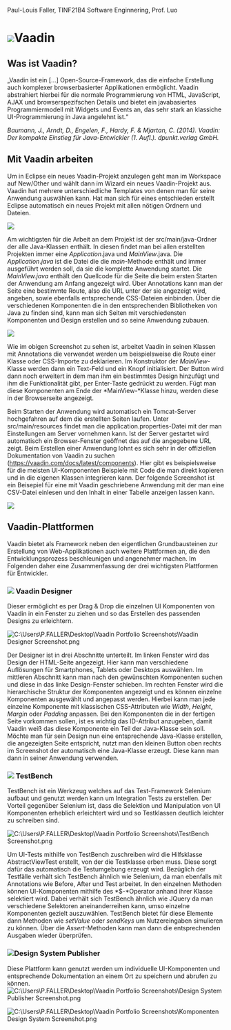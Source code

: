 ﻿Paul-Louis Faller, TINF21B4
Software Enginnering, Prof. Luo
# ![](Aspose.Words.f20fe63f-ce64-4983-b8ff-1619ec55d8bb.001.png)Vaadin

## Was ist Vaadin?
„Vaadin ist ein […] Open-Source-Framework, das die einfache Erstellung auch komplexer browserbasierter Applikationen ermöglicht. Vaadin abstrahiert hierbei für die normale Programmierung von HTML, JavaScript, AJAX und browserspezifschen Details und bietet ein javabasiertes Programmiermodell mit Widgets und Events an, das sehr stark an klassiche UI-Programmierung in Java angelehnt ist.“ 

*Baumann, J., Arndt, D., Engelen, F., Hardy, F. & Mjartan, C. (2014). Vaadin: Der kompakte Einstieg für Java-Entwickler (1. Aufl.). dpunkt.verlag GmbH.*

## Mit Vaadin arbeiten

Um in Eclipse ein neues Vaadin-Projekt anzulegen geht man im Workspace auf New/Other und wählt dann im Wizard ein neues Vaadin-Projekt aus. Vaadin hat mehrere unterschiedliche Templates von denen man für seine Anwendung auswählen kann. Hat man sich für eines entschieden erstellt Eclipse automatisch ein neues Projekt mit allen nötigen Ordnern und Dateien. 

![](Aspose.Words.f20fe63f-ce64-4983-b8ff-1619ec55d8bb.002.png)

Am wichtigsten für die Arbeit an dem Projekt ist der src/main/java-Ordner der alle Java-Klassen enthält. In diesen findet man bei allen erstellten Projekten immer eine *Application*.java und *MainView*.java. Die *Application*.*java* ist die Datei die die *main*-Methode enthält und immer ausgeführt werden soll, da sie die komplette Anwendung startet. Die *MainView.java* enthält den Quellcode für die Seite die beim ersten Starten der Anwendung am Anfang angezeigt wird. Über Annotations kann man der Seite eine bestimmte Route, also die URL unter der sie angezeigt wird, angeben, sowie ebenfalls entsprechende CSS-Dateien einbinden. Über die verschiedenen Komponenten die in den entsprechenden Bibliotheken von Java zu finden sind, kann man sich Seiten mit verschiedensten Komponenten und Design erstellen und so seine Anwendung zubauen.

![](Aspose.Words.f20fe63f-ce64-4983-b8ff-1619ec55d8bb.003.png)

Wie im obigen Screenshot zu sehen ist, arbeitet Vaadin in seinen Klassen mit Annotations die verwendet werden um beispielsweise die Route einer Klasse oder CSS-Importe zu deklarieren. Im Konstruktor der *MainView*-Klasse werden dann ein Text-Feld und ein Knopf initialisiert. Der Button wird dann noch erweitert in dem man ihm ein bestimmtes Design hinzufügt und ihm die Funktionalität gibt, per Enter-Taste gedrückt zu werden. Fügt man diese Komponenten am Ende der *MainView-*Klasse hinzu, werden diese in der Browserseite angezeigt. 

Beim Starten der Anwendung wird automatisch ein Tomcat-Server hochgefahren auf dem die erstellten Seiten laufen. Unter src/main/resources findet man die application.properties-Datei mit der man Einstellungen am Server vornehmen kann. Ist der Server gestartet wird automatisch ein Browser-Fenster geöffnet das auf die angegebene URL zeigt. Beim Erstellen einer Anwendung lohnt es sich sehr in der offiziellen Dokumentation von Vaadin zu suchen (<https://vaadin.com/docs/latest/components>). Hier gibt es beispielsweise für die meisten UI-Komponenten Beispiele mit Code die man direkt kopieren und in die eigenen Klassen integrieren kann. Der folgende Screenshot ist ein Beisepiel für eine mit Vaadin geschriebene Anwendung mit der man eine CSV-Datei einlesen und den Inhalt in einer Tabelle anzeigen lassen kann. 

![](Aspose.Words.f20fe63f-ce64-4983-b8ff-1619ec55d8bb.004.png)
## Vaadin-Plattformen
Vaadin bietet als Framework neben den eigentlichen Grundbausteinen zur Erstellung von Web-Applikationen auch weitere Plattformen an, die den Entwicklungsprozess beschleunigen und angenehmer machen. Im Folgenden daher eine Zusammenfassung der drei wichtigsten Plattformen für Entwickler.
### ![](Aspose.Words.f20fe63f-ce64-4983-b8ff-1619ec55d8bb.005.png) Vaadin Designer 
Dieser ermöglicht es per Drag & Drop die einzelnen UI Komponenten von Vaadin in ein Fenster zu ziehen und so das Erstellen des passenden Designs zu erleichtern.

![C:\Users\P.FALLER\Desktop\Vaadin Portfolio Screenshots\Vaadin Designer Screenshot.png](Aspose.Words.f20fe63f-ce64-4983-b8ff-1619ec55d8bb.006.png)

Der Designer ist in drei Abschnitte unterteilt. Im linken Fenster wird das Design der HTML-Seite angezeigt. Hier kann man verschiedene Auflösungen für Smartphones, Tablets oder Desktops auswählen. Im mittleren Abschnitt kann man nach den gewünschten Komponenten suchen und diese in das linke Design-Fenster schieben. Im rechten Fenster wird die hierarchische Struktur der Komponenten angezeigt und es können einzelne Komponenten ausgewählt und angepasst werden. Hierbei kann man jede einzelne Komponente mit klassischen CSS-Attributen wie *Width*, *Height*, *Margin* oder *Padding* anpassen. Bei den Komponenten die in der fertigen Seite vorkommen sollen, ist es wichtig das ID-Attribut anzugeben, damit Vaadin weiß das diese Komponente ein Teil der Java-Klasse sein soll. Möchte man für sein Design nun eine entsprechende Java-Klasse erstellen, die angezeigten Seite entspricht, nutzt man den kleinen Button oben rechts im Screenshot der automatisch eine Java-Klasse erzeugt. Diese kann man dann in seiner Anwendung verwenden. 




### ![](Aspose.Words.f20fe63f-ce64-4983-b8ff-1619ec55d8bb.007.png) TestBench
TestBench ist ein Werkzeug welches auf das Test-Framework Selenium aufbaut und genutzt werden kann um Integration Tests zu erstellen. Der Vorteil gegenüber Selenium ist, dass die Selektion und Manipulation von UI Komponenten erheblich erleichtert wird und so Testklassen deutlich leichter zu schreiben sind.

![C:\Users\P.FALLER\Desktop\Vaadin Portfolio Screenshots\TestBench Screenshot.png](Aspose.Words.f20fe63f-ce64-4983-b8ff-1619ec55d8bb.008.png)

Um UI-Tests mithilfe von TestBench zuschreiben wird die Hilfsklasse AbstractViewTest erstellt, von der die Testklasse erben muss. Diese sorgt dafür das automatisch die Testumgebung erzeugt wird. Bezüglich der Testfälle verhält sich TestBench ähnlich wie Selenium, da man ebenfalls mit Annotations wie Before, After und Test arbeitet. In den einzelnen Methoden können UI-Komponenten mithilfe des *$-*Operator anhand ihrer Klasse selektiert wird. Dabei verhält sich TestBench ähnlich wie JQuery da man verschiedene Selektoren aneinanderreihen kann, umso einzelne Komponenten gezielt auszuwählen. TestBench bietet für diese Elemente dann Methoden wie *setValue* oder *sendKeys* um Nutzereingaben simulieren zu können. Über die *Assert*-Methoden kann man dann die entsprechenden Ausgaben wieder überprüfen.

### ![](Aspose.Words.f20fe63f-ce64-4983-b8ff-1619ec55d8bb.009.png)Design System Publisher
Diese Plattform kann genutzt werden um individuelle UI-Komponenten und entsprechende Dokumentation an einem Ort zu speichern und abrufen zu können.![C:\Users\P.FALLER\Desktop\Vaadin Portfolio Screenshots\Design System Publisher Screenshot.png](Aspose.Words.f20fe63f-ce64-4983-b8ff-1619ec55d8bb.010.png)

![C:\Users\P.FALLER\Desktop\Vaadin Portfolio Screenshots\Komponenten Design System Screenshot.png](Aspose.Words.f20fe63f-ce64-4983-b8ff-1619ec55d8bb.011.png)
